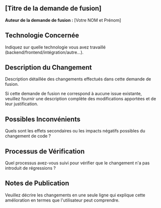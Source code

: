 ## [Titre de la demande de fusion] 
**Auteur de la demande de fusion :** [Votre NOM et Prénom]

## Technologie Concernée
Indiquez sur quelle technologie vous avez travaillé (backend/frontend/intégration/autre...).

## Description du Changement
Description détaillée des changements effectués dans cette demande de fusion.

Si cette demande de fusion ne correspond à aucune issue existante, veuillez fournir une description complète des modifications apportées et de leur justification.

## Possibles Inconvénients
Quels sont les effets secondaires ou les impacts négatifs possibles du changement de code ?

## Processus de Vérification
Quel processus avez-vous suivi pour vérifier que le changement n'a pas introduit de régressions ?

## Notes de Publication
Veuillez décrire les changements en une seule ligne qui explique cette amélioration en termes que l'utilisateur peut comprendre.
